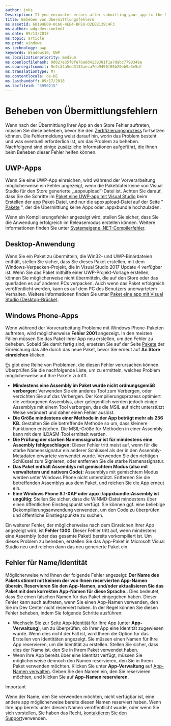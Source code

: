 ```yaml
---
author: jnHs
Description: If you encounter errors after submitting your app to the Store, you must resolve them in order to continue the certification process.
title: Beheben von Übermittlungsfehlern
ms.assetid: 68199E09-0C66-4EB4-BFE8-D2EEB139C4F3
ms.author: wdg-dev-content
ms.date: 09/13/2017
ms.topic: article
ms.prod: windows
ms.technology: uwp
keywords: Windows10, UWP
ms.localizationpriority: medium
ms.openlocfilehash: 9d027e35f8fe76a0d4139301f1a7dabc7798348a
ms.sourcegitcommit: 9e2c34a5ed3134aeca7eb9490f05b20eb9a3e5df
ms.translationtype: MT
ms.contentlocale: de-DE
ms.lasthandoff: 09/17/2018
ms.locfileid: "3990215"
---
```

# <a name="resolve-submission-errors"></a>Beheben von Übermittlungsfehlern

Wenn nach der Übermittlung Ihrer App an den Store Fehler auftreten, müssen Sie diese beheben, bevor Sie den [Zertifizierungsprozess](the-app-certification-process.md) fortsetzen können. Die Fehlermeldung weist darauf hin, worin das Problem besteht und was eventuell erforderlich ist, um das Problem zu beheben. Nachfolgend sind einige zusätzliche Informationen aufgeführt, die Ihnen beim Beheben dieser Fehler helfen können.

## <a name="uwp-apps"></a>UWP-Apps

Wenn Sie eine UWP-App einreichen, wird während der Vorverarbeitung möglicherweise ein Fehler angezeigt, wenn die Paketdatei keine von Visual Studio für den Store generierte „.appxupload“-Datei ist. Achten Sie darauf, dass Sie die Schritte im [Paket eine UWP-app mit Visual Studio](../packaging/packaging-uwp-apps.md) beim Erstellen der app Paket-Datei, und nur die appxupload-Datei auf der Seite " [Pakete](upload-app-packages.md) ", der die Übermittlung keine Appx oder .appxbundle hochzuladen.

Wenn ein Kompilierungsfehler angezeigt wird, stellen Sie sicher, dass Sie die Anwendung erfolgreich im Releasemodus erstellen können. Weitere Informationen finden Sie unter [Systemeigene .NET-Compilerfehler](http://go.microsoft.com/fwlink/p/?LinkID=613098).

## <a name="desktop-application"></a>Desktop-Anwendung

Wenn Sie ein Paket zu übermitteln, die Win32- und UWP-Binärdateien enthält, stellen Sie sicher, dass Sie dieses Paket erstellen, mit dem Windows-Verpacken-Projekt, die in Visual Studio 2017 Update 4 verfügbar ist. Wenn Sie das Paket mithilfe einer UWP-Projekt-Vorlage erstellen, können Sie möglicherweise nicht übermitteln, die auf den Store oder das querladen es auf anderen PCs verpacken. Auch wenn das Paket erfolgreich veröffentlicht werden, kann es auf dem PC des Benutzers unerwartetem Verhalten. Weitere Informationen finden Sie unter [Paket eine app mit Visual Studio (Desktop-Brücke)]( https://docs.microsoft.com/windows/uwp/porting/desktop-to-uwp-packaging-dot-net).

## <a name="windows-phone-apps"></a>Windows Phone-Apps

Wenn während der Vorverarbeitung Probleme mit Windows Phone-Paketen auftreten, wird möglicherweise **Fehler 2001** angezeigt. In den meisten Fällen müssen Sie das Paket Ihrer App neu erstellen, um den Fehler zu beheben. Sobald Sie damit fertig sind, ersetzen Sie auf der Seite [Pakete](upload-app-packages.md) der Einreichung das alte durch das neue Paket, bevor Sie erneut auf **An Store einreichen** klicken.

Es gibt eine Reihe von Problemen, die diesen Fehler verursachen können. Überprüfen Sie die nachfolgende Liste, um zu ermitteln, welches Problem möglicherweise auf Ihre Pakete zutrifft.

-   **Mindestens eine Assembly im Paket wurde nicht ordnungsgemäß verborgen:** Verwenden Sie ein anderes Tool zum Verbergen, oder verzichten Sie auf das Verbergen. Der Kompilierungsprozess optimiert die verborgenen Assemblys, aber gelegentlich werden jedoch einige Assemblys mit einem Tool verborgen, das die MSIL auf nicht unterstützt Weise verändert und daher einen Fehler auslöst.
-   **Die Größe mindestens einer Methode in der App beträgt mehr als 256 KB.** Gestalten Sie die betreffende Methode so um, dass kleinere Funktionen entstehen. Die MSIL-Größe für Methoden in einer Assembly kann mit dem ILDASM-Tool ermittelt werden.
-   **Die Prüfung der starken Namenssignatur ist für mindestens eine Assembly fehlgeschlagen:** Dieser Fehler tritt meist auf, wenn für die starke Namenssignatur ein anderer Schlüssel als der in den Assembly-Metadaten erwartete verwendet wurde. Verwenden Sie den richtigen Schlüssel zum Signieren, oder entfernen Sie die starke Namenssignatur.
-   **Das Paket enthält Assemblys mit gemischtem Modus (also mit verwaltetem und nativem Code):** Assemblys mit gemischtem Modus werden unter Windows Phone nicht unterstützt. Entfernen Sie die betreffenden Assemblys aus dem Paket, und reichen Sie die App erneut ein.
-   **Eine Windows Phone 8.1-XAP oder appx-/appxbundle-Assembly ist ungültig:** Stellen Sie sicher, dass die WINMD-Datei mindestens über einen öffentlichen Einstiegspunkt verfügt. Sie können ggf. eine beliebige Dekompilierungsanwendung verwenden, um den Code zu überprüfen und öffentliche Einstiegspunkte zu suchen.

Ein weiterer Fehler, der möglicherweise nach dem Einreichen Ihrer App angezeigt wird, ist **Fehler 1300**. Dieser Fehler tritt auf, wenn mindestens eine Assembly (oder das gesamte Paket) bereits vorkompiliert ist. Um dieses Problem zu beheben, erstellen Sie das App-Paket in Microsoft Visual Studio neu und reichen dann das neu generierte Paket ein.

## <a name="nameidentity-errors"></a>Fehler für Name/Identität

Möglicherweise wird Ihnen der folgende Fehler angezeigt: **Der Name des Pakets stimmt mit keinem der von Ihnen reservierten App-Namen überein. Reservieren Sie den App-Namen, und/oder aktualisieren Sie das Paket mit dem korrekten App-Namen für diese Sprache.**. Dies bedeutet, dass Sie einen falschen Namen für das Paket eingegeben haben. Dieser Fehler kann auch auftreten, wenn Sie einen App-Namen verwenden, den Sie im Dev Center nicht reserviert haben. In der Regel können Sie diesen Fehler beheben, indem Sie folgende Schritte ausführen:

- Wechseln Sie zur Seite [App-Identität](view-app-identity-details.md) für Ihre App (unter **App-Verwaltung**), um zu überprüfen, ob Ihrer App eine Identität zugewiesen wurde. Wenn dies nicht der Fall ist, wird Ihnen die Option für das Erstellen von Identitäten angezeigt. Sie müssen einen Namen für Ihre App reservieren, um die Identität zu erstellen. Stellen Sie sicher, dass dies der Name ist, den Sie in Ihrem Paket verwendet haben.
- Wenn Ihre App bereits über eine Identität verfügt, müssen Sie möglicherweise dennoch den Namen reservieren, den Sie in Ihrem Paket verwenden möchten. Klicken Sie unter **App-Verwaltung** auf [App-Namen verwalten](manage-app-names.md). Geben Sie den Namen ein, den Sie reservieren möchten, und klicken Sie auf **App-Namen reservieren**.

> [!IMPORTANT]
>  Wenn der Name, den Sie verwenden möchten, nicht verfügbar ist, eine andere app möglicherweise bereits diesen Namen reserviert haben. Wenn Ihre app bereits unter diesem Namen veröffentlicht wurde, oder wenn Sie sich vorstellen, Sie haben das Recht, [kontaktieren Sie den Support](https://go.microsoft.com/fwlink/p/?LinkId=331509)verwenden.  

 

 




